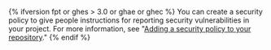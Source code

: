 {% ifversion fpt or ghes > 3.0 or ghae or ghec %}
You can create a security policy to give people instructions for reporting security vulnerabilities in your project. For more information, see "[Adding a security policy to your repository](/code-security/getting-started/adding-a-security-policy-to-your-repository)."
{% endif %}
